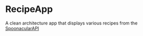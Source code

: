 # RecipeApp
A clean architecture app that displays various recipes from the [SpoonacularAPI](https://spoonacular.com/food-api) 
